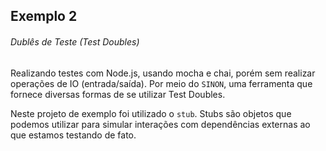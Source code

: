 ## Exemplo 2

###### Dublês de Teste (Test Doubles)
Realizando testes com Node.js, usando mocha e chai, porém sem realizar operações de IO (entrada/saída). 
Por meio do `SINON`, uma ferramenta que fornece diversas formas de se utilizar Test Doubles. 

Neste projeto de exemplo foi utilizado o `stub`.
Stubs são objetos que podemos utilizar para simular interações com dependências externas ao que estamos testando de fato.